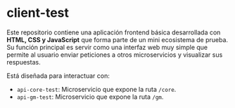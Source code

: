 # client-test

Este repositorio contiene una aplicación frontend básica desarrollada con **HTML, CSS y JavaScript** que forma parte de un mini ecosistema de prueba. Su función principal es servir como una interfaz web muy simple que permite al usuario enviar peticiones a otros microservicios y visualizar sus respuestas.

Está diseñada para interactuar con:

- `api-core-test`: Microservicio que expone la ruta `/core`.
- `api-gm-test`: Microservicio que expone la ruta `/gm`.
